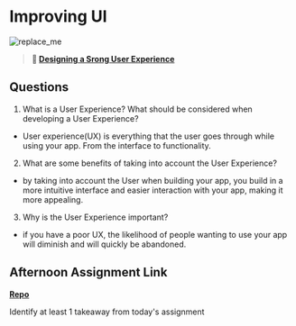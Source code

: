 # Improving UI

![replace_me](https://codeworks.blob.core.windows.net/public/assets/img/illustrations/placeholder.svg)

> **📖 [Designing a Srong User Experience](https://codeworksacademy.com/fs-student-guide/resources/wk7/03-Creating-Good-UX)**

## Questions

1. What is a User Experience? What should be considered when developing a User Experience?
 - User experience(UX) is everything that the user goes through while using your app. From the interface to functionality.
2. What are some benefits of taking into account the User Experience?
 - by taking into account the User when building your app, you build in a more intuitive interface and easier interaction with your app, making it more appealing.
3. Why is the User Experience important?
 - if you have a poor UX, the likelihood of people wanting to use your app will diminish and will quickly be abandoned.
## Afternoon Assignment Link

**[Repo](https://github.com/DaneBarber/PostIt)**

Identify at least 1 takeaway from today's assignment
